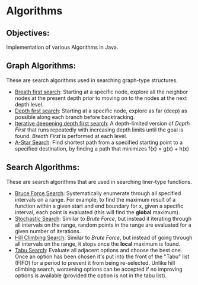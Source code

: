# Algorithms

## Objectives: 

Implementation of various Algorithms in Java. 

## Graph Algorithms:

These are search algorithms used in searching graph-type structures.

* [Breath first search][1]: Starting at a specific node, explore all the neighbor nodes at the present depth prior to moving on to the nodes at the next depth level.
* [Depth first search][2]: Starting at a specific node, explore as far (deep) as possible along each branch before backtracking.
* [Iterative deepening depth first search][3]: A depth-limited version of *Depth First* that runs repeatedly with increasing depth limits until the goal is found. *Breath First* is performed at each level. 
* [A-Star Search][4]: Find shortest path from a specified starting point to a specified destination, by finding a path that minimizes f(x) = g(x) + h(x)

[1]: https://en.wikipedia.org/wiki/Breadth-first_search
[2]: https://en.wikipedia.org/wiki/Depth-first_search
[3]: https://en.wikipedia.org/wiki/Iterative_deepening_depth-first_search
[4]: https://en.wikipedia.org/wiki/A*_search_algorithm

## Search Algorithms:

These are search algorithms that are used in searching liner-type functions. 

* [Bruce Force Search][5]: Systematically enumerate through all specified intervals on a range. For example, to find the maximum result of a function within a given start and end boundary for x, given a specific interval, each point is evaluated (this will find the **global** maximum).
* [Stochastic Search][6]: Similar to *Brute Force*, but instead it iterating through all intervals on the range, random points in the range are evaluated for a given number of iterations. 
* [Hill Climbing Search][7]: Similar to *Brute Force*, but instead of going through all intervals on the range, it stops once the **local** maximum is found.
* [Tabu Search][8]: Evaluate all adjacent options and choose the best one. Once an option has been chosen it's put into the front of the "Tabu" list (FIFO) for a period to prevent it from being re-selected. Unlike hill climbing search, worsening options can be accepted if no improving options is available (provided the option is not in the tabu list). 

[5]: https://en.wikipedia.org/wiki/Brute-force_search
[6]: https://en.wikipedia.org/wiki/Stochastic_optimization
[7]: https://en.wikipedia.org/wiki/Hill_climbing
[8]: https://en.wikipedia.org/wiki/Tabu_search